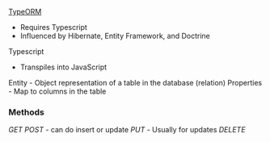 [TypeORM](https://typeorm.io/)
- Requires Typescript
- Influenced by Hibernate, Entity Framework, and Doctrine

Typescript
- Transpiles into JavaScript

Entity - Object representation of a table in the database (relation)
Properties - Map to columns in the table

### Methods
*GET*
*POST* - can do insert or update
*PUT* - Usually for updates
*DELETE*

